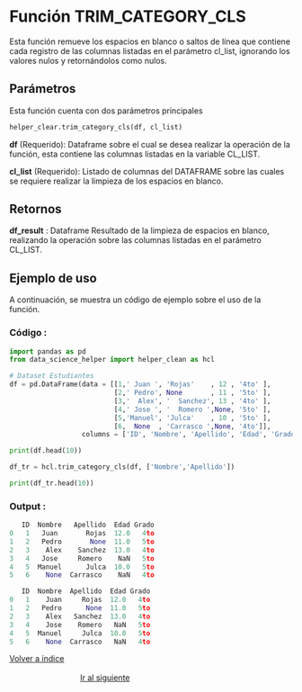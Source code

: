 Función **TRIM_CATEGORY_CLS**
==============================
<p1>Esta función remueve los espacios en blanco o saltos de línea que contiene cada registro de las columnas listadas en el parámetro cl_list, ignorando los valores nulos y retornándolos como nulos.</p1>

**<h2>Parámetros</h2>**
<p> Esta función cuenta con dos parámetros principales</p>

```Python
helper_clear.trim_category_cls(df, cl_list)
```

<p1><strong>df</strong> (Requerido): Dataframe sobre el cual se desea realizar la operación de la función, esta contiene las columnas listadas en la variable CL_LIST.</p1>

<p1><strong>cl_list</strong> (Requerido):  Listado de columnas del DATAFRAME sobre las cuales se requiere realizar la limpieza de los espacios en blanco.</p1>


**<h2>Retornos</h2>**

<p1><strong>df_result</strong> : Dataframe Resultado de la limpieza de espacios en blanco, realizando la operación sobre las columnas listadas en el parámetro CL_LIST.</p1>
<p1> </p1>



**<h2>Ejemplo de uso</h2>**
<p1> A continuación, se muestra un código de ejemplo sobre el uso de la función.</p1>


**<h3>Código :</h3>**
```Python
import pandas as pd
from data_science_helper import helper_clean as hcl

# Dataset Estudiantes
df = pd.DataFrame(data = [[1,' Juan ', 'Rojas'    , 12 , '4to' ],
                          [2,' Pedro', None       , 11 , '5to' ],
                          [3,'  Alex', '  Sanchez', 13 , '4to' ],
                          [4,' Jose ', '  Romero ',None, '5to' ],
                          [5,'Manuel', 'Julca'    , 10 , '5to' ],
                          [6,  None  , 'Carrasco ',None, '4to']], 
                  columns = ['ID', 'Nombre', 'Apellido', 'Edad', 'Grado'])

print(df.head(10))

df_tr = hcl.trim_category_cls(df, ['Nombre','Apellido'])

print(df_tr.head(10))
```


**<h3>Output :</h3>**

```Python
   ID  Nombre   Apellido  Edad Grado
0   1   Juan       Rojas  12.0   4to
1   2   Pedro       None  11.0   5to
2   3    Alex    Sanchez  13.0   4to
3   4   Jose     Romero    NaN   5to
4   5  Manuel      Julca  10.0   5to
5   6    None  Carrasco    NaN   4to

   ID  Nombre  Apellido  Edad Grado
0   1    Juan     Rojas  12.0   4to
1   2   Pedro      None  11.0   5to
2   3    Alex   Sanchez  13.0   4to
3   4    Jose    Romero   NaN   5to
4   5  Manuel     Julca  10.0   5to
5   6    None  Carrasco   NaN   4to
```

[Volver a índice](../../docsPrincipal.md ) $~~~~~~~~~~~~~~~~~~~~~~~~~~~~~~~~~~~~~~~~~~~~~~~~~~~~~~~~~~~~~~~~~~~~~~~~~~~~~~~~~~~~~~~~~~~~~~~~~~~~~~~~~~~~~~~~~~~~~~~~~~~~~~~~~~~~~~~~~~~~~~~~~~~~~~~~~~~~~~~$ [Ir al siguiente](HELPER_CLEAN_upper_category_cls.md)